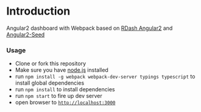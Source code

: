 # Introduction

Angular2 dashboard with Webpack based on [RDash Angular2](https://github.com/ziyasal/rdash-angular2) and [Angular2-Seed](https://github.com/angular/angular2-seed)

### Usage
- Clone or fork this repository
- Make sure you have [node.js](https://nodejs.org/) installed
- run `npm install -g webpack webpack-dev-server typings typescript` to install global dependencies
- run `npm install` to install dependencies
- run `npm start` to fire up dev server
- open browser to [`http://localhost:3000`](http://localhost:3000)
